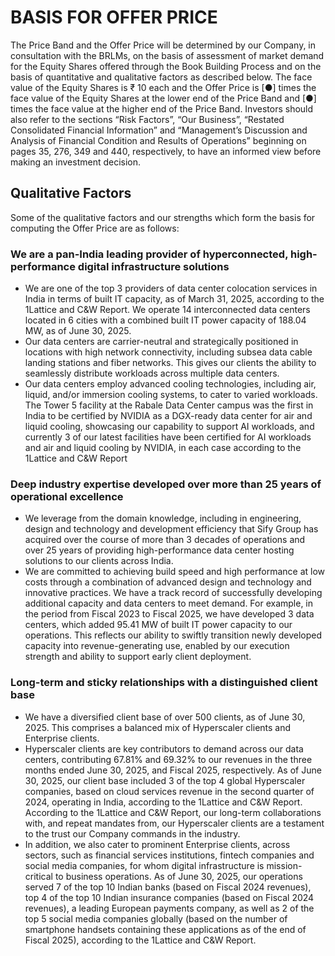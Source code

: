 # BASIS FOR OFFER PRICE

The Price Band and the Offer Price will be determined by our Company, in consultation with the BRLMs, on the basis of assessment of market demand for the Equity Shares offered through the Book Building Process and on the basis of quantitative and qualitative factors as described below. The face value of the Equity Shares is ₹ 10 each and the Offer Price is [●] times the face value of the Equity Shares at the lower end of the Price Band and [●] times the face value at the higher end of the Price Band. Investors should also refer to the sections “Risk Factors”, “Our Business”, “Restated Consolidated Financial Information” and “Management’s Discussion and Analysis of Financial Condition and Results of Operations” beginning on pages 35, 276, 349 and 440, respectively, to have an informed view before making an investment decision.

## Qualitative Factors

Some of the qualitative factors and our strengths which form the basis for computing the Offer Price are as follows:

### We are a pan-India leading provider of hyperconnected, high-performance digital infrastructure solutions

* We are one of the top 3 providers of data center colocation services in India in terms of built IT capacity, as of March 31, 2025, according to the 1Lattice and C&W Report. We operate 14 interconnected data centers located in 6 cities with a combined built IT power capacity of 188.04 MW, as of June 30, 2025.
* Our data centers are carrier-neutral and strategically positioned in locations with high network connectivity, including subsea data cable landing stations and fiber networks. This gives our clients the ability to seamlessly distribute workloads across multiple data centers.
* Our data centers employ advanced cooling technologies, including air, liquid, and/or immersion cooling systems, to cater to varied workloads. The Tower 5 facility at the Rabale Data Center campus was the first in India to be certified by NVIDIA as a DGX-ready data center for air and liquid cooling, showcasing our capability to support AI workloads, and currently 3 of our latest facilities have been certified for AI workloads and air and liquid cooling by NVIDIA, in each case according to the 1Lattice and C&W Report

### Deep industry expertise developed over more than 25 years of operational excellence

* We leverage from the domain knowledge, including in engineering, design and technology and development efficiency that Sify Group has acquired over the course of more than 3 decades of operations and over 25 years of providing high-performance data center hosting solutions to our clients across India.
* We are committed to achieving build speed and high performance at low costs through a combination of advanced design and technology and innovative practices. We have a track record of successfully developing additional capacity and data centers to meet demand. For example, in the period from Fiscal 2023 to Fiscal 2025, we have developed 3 data centers, which added 95.41 MW of built IT power capacity to our operations. This reflects our ability to swiftly transition newly developed capacity into revenue-generating use, enabled by our execution strength and ability to support early client deployment.

### Long-term and sticky relationships with a distinguished client base

* We have a diversified client base of over 500 clients, as of June 30, 2025. This comprises a balanced mix of Hyperscaler clients and Enterprise clients.
* Hyperscaler clients are key contributors to demand across our data centers, contributing 67.81% and 69.32% to our revenues in the three months ended June 30, 2025, and Fiscal 2025, respectively. As of June 30, 2025, our client base included 3 of the top 4 global Hyperscaler companies, based on cloud services revenue in the second quarter of 2024, operating in India, according to the 1Lattice and C&W Report. According to the 1Lattice and C&W Report, our long-term collaborations with, and repeat mandates from, our Hyperscaler clients are a testament to the trust our Company commands in the industry.
* In addition, we also cater to prominent Enterprise clients, across sectors, such as financial services institutions, fintech companies and social media companies, for whom digital infrastructure is mission-critical to business operations. As of June 30, 2025, our operations served 7 of the top 10 Indian banks (based on Fiscal 2024 revenues), top 4 of the top 10 Indian insurance companies (based on Fiscal 2024 revenues), a leading European payments company, as well as 2 of the top 5 social media companies globally (based on the number of smartphone handsets containing these applications as of the end of Fiscal 2025), according to the 1Lattice and C&W Report.